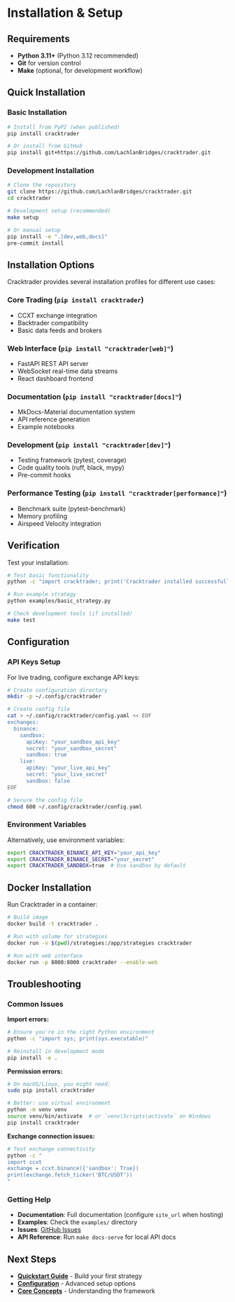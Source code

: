 # Installation & Setup

## Requirements

- **Python 3.11+** (Python 3.12 recommended)
- **Git** for version control
- **Make** (optional, for development workflow)

## Quick Installation

### Basic Installation

```bash
# Install from PyPI (when published)
pip install cracktrader

# Or install from GitHub
pip install git+https://github.com/LachlanBridges/cracktrader.git
```

### Development Installation

```bash
# Clone the repository
git clone https://github.com/LachlanBridges/cracktrader.git
cd cracktrader

# Development setup (recommended)
make setup

# Or manual setup
pip install -e ".[dev,web,docs]"
pre-commit install
```

## Installation Options

Cracktrader provides several installation profiles for different use cases:

### Core Trading (`pip install cracktrader`)
- CCXT exchange integration
- Backtrader compatibility
- Basic data feeds and brokers

### Web Interface (`pip install "cracktrader[web]"`)
- FastAPI REST API server
- WebSocket real-time data streams
- React dashboard frontend

### Documentation (`pip install "cracktrader[docs]"`)
- MkDocs-Material documentation system
- API reference generation
- Example notebooks

### Development (`pip install "cracktrader[dev]"`)
- Testing framework (pytest, coverage)
- Code quality tools (ruff, black, mypy)
- Pre-commit hooks

### Performance Testing (`pip install "cracktrader[performance]"`)
- Benchmark suite (pytest-benchmark)
- Memory profiling
- Airspeed Velocity integration

## Verification

Test your installation:

```bash
# Test basic functionality
python -c "import cracktrader; print('Cracktrader installed successfully')"

# Run example strategy
python examples/basic_strategy.py

# Check development tools (if installed)
make test
```

## Configuration

### API Keys Setup

For live trading, configure exchange API keys:

```bash
# Create configuration directory
mkdir -p ~/.config/cracktrader

# Create config file
cat > ~/.config/cracktrader/config.yaml << EOF
exchanges:
  binance:
    sandbox:
      apiKey: "your_sandbox_api_key"
      secret: "your_sandbox_secret"
      sandbox: true
    live:
      apiKey: "your_live_api_key"
      secret: "your_live_secret"
      sandbox: false
EOF

# Secure the config file
chmod 600 ~/.config/cracktrader/config.yaml
```

### Environment Variables

Alternatively, use environment variables:

```bash
export CRACKTRADER_BINANCE_API_KEY="your_api_key"
export CRACKTRADER_BINANCE_SECRET="your_secret"
export CRACKTRADER_SANDBOX=true  # Use sandbox by default
```

## Docker Installation

Run Cracktrader in a container:

```bash
# Build image
docker build -t cracktrader .

# Run with volume for strategies
docker run -v $(pwd)/strategies:/app/strategies cracktrader

# Run with web interface
docker run -p 8000:8000 cracktrader --enable-web
```

## Troubleshooting

### Common Issues

**Import errors:**
```bash
# Ensure you're in the right Python environment
python -c "import sys; print(sys.executable)"

# Reinstall in development mode
pip install -e .
```

**Permission errors:**
```bash
# On macOS/Linux, you might need:
sudo pip install cracktrader

# Better: use virtual environment
python -m venv venv
source venv/bin/activate  # or `venv\Scripts\activate` on Windows
pip install cracktrader
```

**Exchange connection issues:**
```bash
# Test exchange connectivity
python -c "
import ccxt
exchange = ccxt.binance({'sandbox': True})
print(exchange.fetch_ticker('BTC/USDT'))
"
```

### Getting Help

- **Documentation**: Full documentation (configure `site_url` when hosting)
- **Examples**: Check the `examples/` directory
- **Issues**: [GitHub Issues](https://github.com/your-username/cracktrader/issues)
- **API Reference**: Run `make docs-serve` for local API docs

## Next Steps

- [**Quickstart Guide**](quickstart.md) - Build your first strategy
- [**Configuration**](configuration.md) - Advanced setup options
- [**Core Concepts**](../core_concepts/architecture.md) - Understanding the framework
